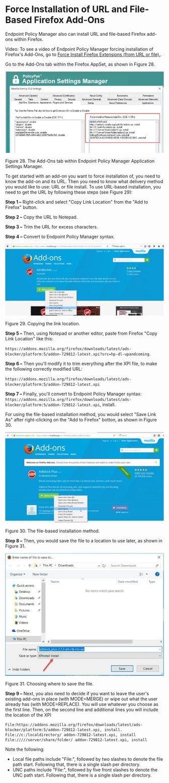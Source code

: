 # Force Installation of URL and File-Based Firefox Add-Ons

Endpoint Policy Manager also can install URL and file-based Firefox add-ons within Firefox.

Video: To see a video of Endpoint Policy Manager forcing installation of Firefox's Add-Ons, go to
[Force Install Firefox Extensions (from URL or file).](../../../../video/applicationsettings/firefox/extensions.md).

Go to the Add-Ons tab within the Firefox AppSet, as shown in Figure 28.

![add_ons_12](../../../../../../../static/img/product_docs/policypak/policypak/applicationsettings/preconfigured/firefox/addons/add_ons_12.webp)

Figure 28. The Add-Ons tab within Endpoint Policy Manager Application Settings Manager.

To get started with an add-on you want to force installation of, you need to know the add-on and its
URL. Then you need to know what delivery method you would like to use: URL or file install. To use
URL-based installation, you need to get the URL by following these steps (see Figure 29):

**Step 1 –** Right-click and select "Copy Link Location" from the "Add to Firefox" button.

**Step 2 –** Copy the URL to Notepad.

**Step 3 –** Trim the URL for excess characters.

**Step 4 –** Convert to Endpoint Policy Manager syntax.

![add_ons_13](../../../../../../../static/img/product_docs/policypak/policypak/applicationsettings/preconfigured/firefox/addons/add_ons_13.webp)

Figure 29. Copying the link location.

**Step 5 –** Then, using Notepad or another editor, paste from Firefox "Copy Link Location" like
this:

`https://addons.mozilla.org/firefox/downloads/latest/ads-blocker/platform:5/addon-729812-latest.xpi?src=hp-dl-upandcoming`.

**Step 6 –** Then you'll modify it to trim everything after the XPI file, to make the following
correctly modified URL:

`https://addons.mozilla.org/firefox/downloads/latest/ads-blocker/platform:5/addon-729812-latest.xpi`

**Step 7 –** Finally, you'll convert to Endpoint Policy Manager
syntax:` https://addons.mozilla.org/firefox/downloads/latest/ads-blocker/platform:5/addon-729812-latest.xpi`,
install.

For using the file-based installation method, you would select "Save Link As" after right-clicking
on the "Add to Firefox" botton, as shown in Figure 30.

![add_ons_14](../../../../../../../static/img/product_docs/policypak/policypak/applicationsettings/preconfigured/firefox/addons/add_ons_14.webp)

Figure 30. The file-based installation method.

**Step 8 –** Then, you would save the file to a location to use later, as shown in Figure 31.

![add_ons_15](../../../../../../../static/img/product_docs/policypak/policypak/applicationsettings/preconfigured/firefox/addons/add_ons_15.webp)

Figure 31. Choosing where to save the file.

**Step 9 –** Next, you also need to decide if you want to leave the user's existing add-ons in place
(with MODE=MERGE) or wipe out what the user already has (with MODE=REPLACE). You will use whatever
you choose as the first line. Then, on the second line and additional lines you will include the
location of the XPI

```
File:https://addons.mozilla.org/firefox/downloads/latest/ads-blocker/platform:5/addon-729812-latest.xpi, install.
File://c:/localdirectory/ addon-729812-latest.xpi, install
File://///server/share/folder/ addon-729812-latest.xpi, install
```

Note the following:

- Local file paths include "File:", followed by two slashes to denote the file path start. Following
  that, there is a single slash per directory.
- UNC paths include "File:", followed by five front slashes to denote the UNC path start. Following
  that, there is a single slash per directory.
